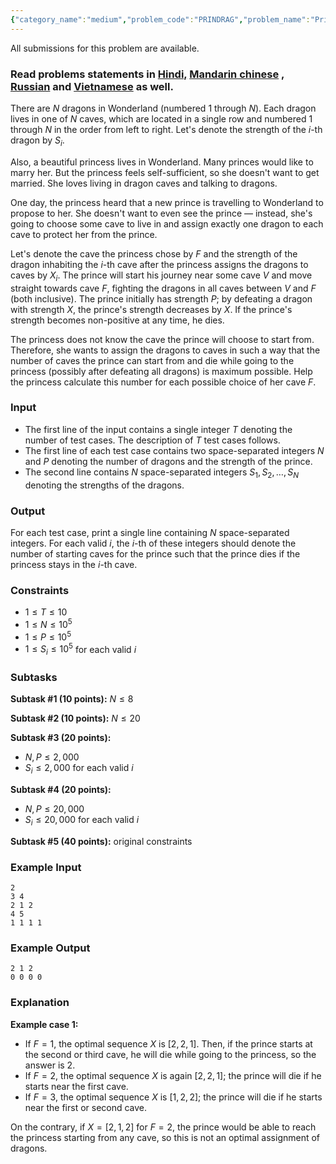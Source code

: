 ```yaml
---
{"category_name":"medium","problem_code":"PRINDRAG","problem_name":"Princess and Dragons","languages_supported":{"0":"C","1":"CPP14","2":"JAVA","3":"PYTH","4":"PYTH 3.6","5":"PYPY","6":"CS2","7":"PAS fpc","8":"PAS gpc","9":"RUBY","10":"PHP","11":"GO","12":"NODEJS","13":"HASK","14":"rust","15":"SCALA","16":"swift","17":"D","18":"PERL","19":"FORT","20":"WSPC","21":"ADA","22":"CAML","23":"ICK","24":"BF","25":"ASM","26":"CLPS","27":"PRLG","28":"ICON","29":"SCM qobi","30":"PIKE","31":"ST","32":"NICE","33":"LUA","34":"BASH","35":"NEM","36":"LISP sbcl","37":"LISP clisp","38":"SCM guile","39":"JS","40":"ERL","41":"TCL","42":"kotlin","43":"PERL6","44":"TEXT","45":"SCM chicken","46":"PYP3","47":"CLOJ","48":"COB","49":"FS"},"max_timelimit":1.5,"source_sizelimit":50000,"problem_author":"step_by_step","problem_tester":null,"date_added":"13-07-2018","tags":{"0":"aug18","1":"dynamic","2":"likecs","3":"medium","4":"step_by_step","5":"step_by_step"},"editorial_url":"https://discuss.codechef.com/problems/PRINDRAG","time":{"view_start_date":1534152605,"submit_start_date":1534152605,"visible_start_date":1534152605,"end_date":1735669800},"is_direct_submittable":false,"layout":"problem"}
---
```

<span class="solution-visible-txt">All submissions for this problem are available.</span><h3>Read problems statements in <a href="http://www.codechef.com/download/translated/AUG18/hindi/PRINDRAG.pdf" target="_blank">Hindi,</a>
<a href="http://www.codechef.com/download/translated/AUG18/mandarin/PRINDRAG.pdf" target="_blank">Mandarin chinese</a>
, <a href="http://www.codechef.com/download/translated/AUG18/russian/PRINDRAG.pdf" target="_blank">Russian</a> and <a href="http://www.codechef.com/download/translated/AUG18/vietnamese/PRINDRAG.pdf" target="_blank">Vietnamese</a> as well.</h3>

There are $N$ dragons in Wonderland (numbered $1$ through $N$). Each dragon lives in one of $N$ caves, which are located in a single row and numbered $1$ through $N$ in the order from left to right. Let's denote the strength of the $i$-th dragon by $S_i$.

Also, a beautiful princess lives in Wonderland. Many princes would like to marry her. But the princess feels self-sufficient, so she doesn't want to get married. She loves living in dragon caves and talking to dragons.

One day, the princess heard that a new prince is travelling to Wonderland to propose to her. She doesn't want to even see the prince — instead, she's going to choose some cave to live in and assign exactly one dragon to each cave to protect her from the prince.

Let's denote the cave the princess chose by $F$ and the strength of the dragon inhabiting the $i$-th cave after the princess assigns the dragons to caves by $X_i$. The prince will start his journey near some cave $V$ and move straight towards cave $F$, fighting the dragons in all caves between $V$ and $F$ (both inclusive). The prince initially has strength $P$; by defeating a dragon with strength $X$, the prince's strength decreases by $X$. If the prince's strength becomes non-positive at any time, he dies.

The princess does not know the cave the prince will choose to start from. Therefore, she wants to assign the dragons to caves in such a way that the number of caves the prince can start from and die while going to the princess (possibly after defeating all dragons) is maximum possible. Help the princess calculate this number for each possible choice of her cave $F$.

### Input
- The first line of the input contains a single integer $T$ denoting the number of test cases. The description of $T$ test cases follows.
- The first line of each test case contains two space-separated integers $N$ and $P$ denoting the number of dragons and the strength of the prince.
- The second line contains $N$ space-separated integers $S_1, S_2, \dots, S_N$ denoting the strengths of the dragons.

### Output
For each test case, print a single line containing $N$ space-separated integers. For each valid $i$, the $i$-th of these integers should denote the number of starting caves for the prince such that the prince dies if the princess stays in the $i$-th cave.

### Constraints
- $1 \le T \le 10$
- $1 \le N \le 10^5$
- $1 \le P \le 10^5$
- $1 \le S_i \le 10^5$ for each valid $i$

### Subtasks
**Subtask #1 (10 points):** $N \le 8$

**Subtask #2 (10 points):** $N \le 20$

**Subtask #3 (20 points):**
- $N, P \leq 2,000$
- $S_i \leq 2,000$ for each valid $i$

**Subtask #4 (20 points):**
- $N, P \leq 20,000$
- $S_i \leq 20,000$ for each valid $i$

**Subtask #5 (40 points):** original constraints

### Example Input
```
2
3 4
2 1 2
4 5
1 1 1 1
```

### Example Output
```
2 1 2
0 0 0 0
```

### Explanation
**Example case 1:**
- If $F = 1$, the optimal sequence $X$ is $[2, 2, 1]$. Then, if the prince starts at the second or third cave, he will die while going to the princess, so the answer is 2.
- If $F = 2$, the optimal sequence $X$ is again $[2, 2, 1]$; the prince will die if he starts near the first cave.
- If $F = 3$, the optimal sequence $X$ is $[1, 2, 2]$; the prince will die if he starts near the first or second cave.

On the contrary, if $X = [2, 1, 2]$ for $F = 2$, the prince would be able to reach the princess starting from any cave, so this is not an optimal assignment of dragons.
